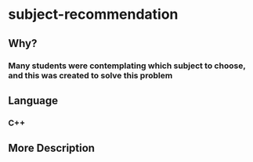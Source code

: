 # subject-recommendation
## Why?
### Many students were contemplating which subject to choose, and this was created to solve this problem
## Language
### C++
## More Description

